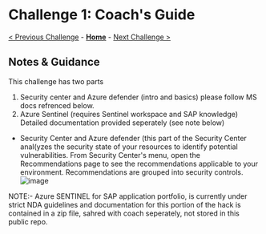 # Challenge 1: Coach's Guide

[< Previous Challenge](./00-prereqs.md) - **[Home](README.md)** - [Next Challenge >](./02-acr.md)

## Notes & Guidance
This challenge has two parts
1) Security center and Azure defender (intro and basics) please follow MS docs refrenced below.
2) Azure Sentinel (requires Sentinel workspace and SAP knowledge) Detailed documentation provided seperately (see note below)


- Security Center and Azure defender (this part of the 
Security Center anal(yzes the security state of your resources to identify potential vulnerabilities.
From Security Center's menu, open the Recommendations page to see the recommendations applicable to your environment. Recommendations are grouped into security controls.
![image](https://user-images.githubusercontent.com/48741882/115578487-567f2f00-a293-11eb-88ee-c1295f9e4cfc.png)




NOTE:- Azure SENTINEL for SAP application portfolio, is currently under strict NDA guidelines and documentation for this portion of the hack is contained in a zip file, sahred with coach seperately, not stored in this public repo.


